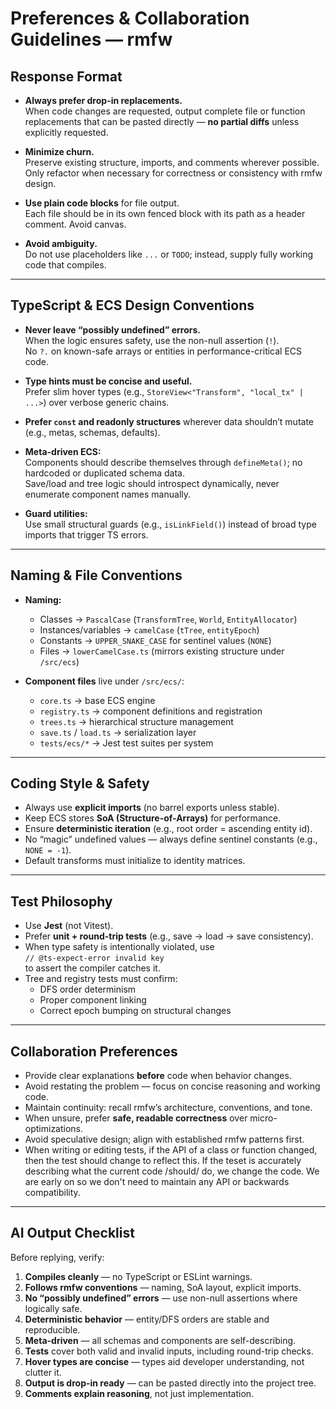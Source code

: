 # Preferences & Collaboration Guidelines — rmfw
## Response Format

- **Always prefer drop-in replacements.**  
  When code changes are requested, output complete file or function replacements that can be pasted directly — **no partial diffs** unless explicitly requested.

- **Minimize churn.**  
  Preserve existing structure, imports, and comments wherever possible.  
  Only refactor when necessary for correctness or consistency with rmfw design.

- **Use plain code blocks** for file output.  
  Each file should be in its own fenced block with its path as a header comment. Avoid canvas.

- **Avoid ambiguity.**  
  Do not use placeholders like `...` or `TODO`; instead, supply fully working code that compiles.

---

## TypeScript & ECS Design Conventions

- **Never leave “possibly undefined” errors.**  
  When the logic ensures safety, use the non-null assertion (`!`).  
  No `?.` on known-safe arrays or entities in performance-critical ECS code.

- **Type hints must be concise and useful.**  
  Prefer slim hover types (e.g., `StoreView<"Transform", "local_tx" | ...>`) over verbose generic chains.

- **Prefer `const` and readonly structures** wherever data shouldn’t mutate (e.g., metas, schemas, defaults).

- **Meta-driven ECS:**  
  Components should describe themselves through `defineMeta()`; no hardcoded or duplicated schema data.  
  Save/load and tree logic should introspect dynamically, never enumerate component names manually.

- **Guard utilities:**  
  Use small structural guards (e.g., `isLinkField()`) instead of broad type imports that trigger TS errors.

---

## Naming & File Conventions

- **Naming:**  
  - Classes → `PascalCase` (`TransformTree`, `World`, `EntityAllocator`)  
  - Instances/variables → `camelCase` (`tTree`, `entityEpoch`)  
  - Constants → `UPPER_SNAKE_CASE` for sentinel values (`NONE`)  
  - Files → `lowerCamelCase.ts` (mirrors existing structure under `/src/ecs`)

- **Component files** live under `/src/ecs/`:
  - `core.ts` → base ECS engine
  - `registry.ts` → component definitions and registration
  - `trees.ts` → hierarchical structure management
  - `save.ts` / `load.ts` → serialization layer
  - `tests/ecs/*` → Jest test suites per system

---

## Coding Style & Safety

- Always use **explicit imports** (no barrel exports unless stable).  
- Keep ECS stores **SoA (Structure-of-Arrays)** for performance.  
- Ensure **deterministic iteration** (e.g., root order = ascending entity id).  
- No “magic” undefined values — always define sentinel constants (e.g., `NONE = -1`).  
- Default transforms must initialize to identity matrices.

---

##  Test Philosophy

- Use **Jest** (not Vitest).  
- Prefer **unit + round-trip tests** (e.g., save → load → save consistency).  
- When type safety is intentionally violated, use  
  `// @ts-expect-error invalid key`  
  to assert the compiler catches it.  
- Tree and registry tests must confirm:
  - DFS order determinism
  - Proper component linking
  - Correct epoch bumping on structural changes

---

## Collaboration Preferences

- Provide clear explanations **before** code when behavior changes.  
- Avoid restating the problem — focus on concise reasoning and working code.  
- Maintain continuity: recall rmfw’s architecture, conventions, and tone.  
- When unsure, prefer **safe, readable correctness** over micro-optimizations.  
- Avoid speculative design; align with established rmfw patterns first.
- When writing or editing tests, if the API of a class or function changed, then the test should change to reflect this. If the teset is accurately describing what the current code /should/ do, we change the code. We are early on so we don't need to maintain any API or backwards compatibility. 

---

## AI Output Checklist

Before replying, verify:

1. **Compiles cleanly** — no TypeScript or ESLint warnings.  
2. **Follows rmfw conventions** — naming, SoA layout, explicit imports.  
3. **No “possibly undefined” errors** — use non-null assertions where logically safe.  
4. **Deterministic behavior** — entity/DFS orders are stable and reproducible.  
5. **Meta-driven** — all schemas and components are self-describing.  
6. **Tests** cover both valid and invalid inputs, including round-trip checks.  
7. **Hover types are concise** — types aid developer understanding, not clutter it.  
8. **Output is drop-in ready** — can be pasted directly into the project tree.  
9. **Comments explain reasoning**, not just implementation.